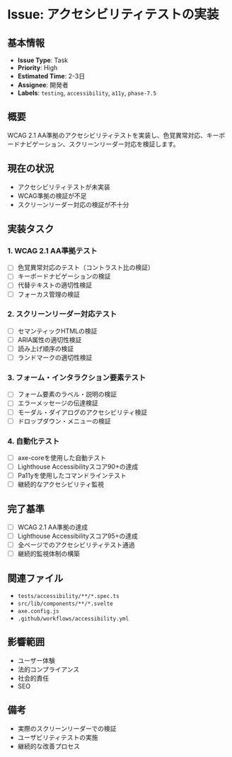 # Issue: アクセシビリティテストの実装

## 基本情報

- **Issue Type**: Task
- **Priority**: High
- **Estimated Time**: 2-3日
- **Assignee**: 開発者
- **Labels**: `testing`, `accessibility`, `a11y`, `phase-7.5`

## 概要

WCAG 2.1 AA準拠のアクセシビリティテストを実装し、色覚異常対応、キーボードナビゲーション、スクリーンリーダー対応を検証します。

## 現在の状況

- アクセシビリティテストが未実装
- WCAG準拠の検証が不足
- スクリーンリーダー対応の検証が不十分

## 実装タスク

### 1. WCAG 2.1 AA準拠テスト

- [ ] 色覚異常対応のテスト（コントラスト比の検証）
- [ ] キーボードナビゲーションの検証
- [ ] 代替テキストの適切性検証
- [ ] フォーカス管理の検証

### 2. スクリーンリーダー対応テスト

- [ ] セマンティックHTMLの検証
- [ ] ARIA属性の適切性検証
- [ ] 読み上げ順序の検証
- [ ] ランドマークの適切性検証

### 3. フォーム・インタラクション要素テスト

- [ ] フォーム要素のラベル・説明の検証
- [ ] エラーメッセージの伝達検証
- [ ] モーダル・ダイアログのアクセシビリティ検証
- [ ] ドロップダウン・メニューの検証

### 4. 自動化テスト

- [ ] axe-coreを使用した自動テスト
- [ ] Lighthouse Accessibilityスコア90+の達成
- [ ] Pa11yを使用したコマンドラインテスト
- [ ] 継続的なアクセシビリティ監視

## 完了基準

- [ ] WCAG 2.1 AA準拠の達成
- [ ] Lighthouse Accessibilityスコア95+の達成
- [ ] 全ページでのアクセシビリティテスト通過
- [ ] 継続的監視体制の構築

## 関連ファイル

- `tests/accessibility/**/*.spec.ts`
- `src/lib/components/**/*.svelte`
- `axe.config.js`
- `.github/workflows/accessibility.yml`

## 影響範囲

- ユーザー体験
- 法的コンプライアンス
- 社会的責任
- SEO

## 備考

- 実際のスクリーンリーダーでの検証
- ユーザビリティテストの実施
- 継続的な改善プロセス
